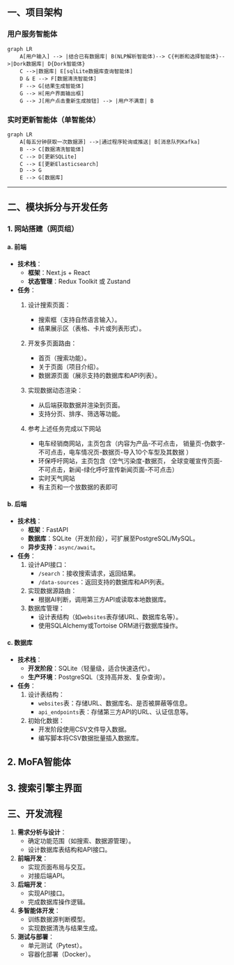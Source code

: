 ## **一、项目架构**

### 用户服务智能体

```mermaid
graph LR
    A[用户输入] --> |结合已有数据库| B(NLP解析智能体)--> C{判断和选择智能体}-->|Dork数据库| D{Dork智能体}
    C -->|数据库| E[sqlLite数据库查询智能体]
    D & E --> F[数据清洗智能体]
    F --> G[结果生成智能体]
    G --> H[用户界面输出框]
    G --> J[用户点击重新生成按钮] --> |用户不满意| B
```

### 实时更新智能体（单智能体）

```mermaid
graph LR
    A[每五分钟获取一次数据源] -->|通过程序轮询或推送| B[消息队列Kafka]
    B --> C[数据清洗智能体]
    C --> D[更新SQLite]
    C --> E[更新Elasticsearch]
    D --> G
    E --> G[数据库]
```



---



## **二、模块拆分与开发任务**

### **1. 网站搭建（网页组）**

#### **a. 前端**

- **技术栈**：
  - **框架**：Next.js + React
  - **状态管理**：Redux Toolkit 或 Zustand
- **任务**：
  1. 设计搜索页面：
     - 搜索框（支持自然语言输入）。
     - 结果展示区（表格、卡片或列表形式）。
  2. 开发多页面路由：
     - 首页（搜索功能）。
     - 关于页面（项目介绍）。
     - 数据源页面（展示支持的数据库和API列表）。
  3. 实现数据动态渲染：
     - 从后端获取数据并渲染到页面。
     - 支持分页、排序、筛选等功能。

  4. 参考上述任务完成以下网站
     - 电车经销商网站，主页包含（内容为产品-不可点击， 销量页-伪数字-不可点击，电车情况页-数据页-导入10个车型及其数据 ）
     - 环保呼吁网站，主页包含（空气污染度-数据页， 全球变暖宣传页面-不可点击，新闻-绿化呼吁宣传新闻页面-不可点击）
     - 实时天气网站
     - 有主页和一个放数据的表即可
#### **b. 后端**

- **技术栈**：
  - **框架**：FastAPI
  - **数据库**：SQLite（开发阶段），可扩展至PostgreSQL/MySQL。
  - **异步支持**：`async/await`。
- **任务**：
  1. 设计API接口：
     - `/search`：接收搜索请求，返回结果。
     - `/data-sources`：返回支持的数据库和API列表。
  2. 实现数据源路由：
     - 根据AI判断，调用第三方API或读取本地数据库。
  3. 数据库管理：
     - 设计表结构（如`websites`表存储URL、数据库名等）。
     - 使用SQLAlchemy或Tortoise ORM进行数据库操作。

#### **c. 数据库**

- **技术栈**：
  - **开发阶段**：SQLite（轻量级，适合快速迭代）。
  - **生产环境**：PostgreSQL（支持高并发、复杂查询）。
- **任务**：
  1. 设计表结构：
     - `websites`表：存储URL、数据库名、是否被屏蔽等信息。
     - `api_endpoints`表：存储第三方API的URL、认证信息等。
  2. 初始化数据：
     - 开发阶段使用CSV文件导入数据。
     - 编写脚本将CSV数据批量插入数据库。

## 2. MoFA智能体



## 3. 搜索引擎主界面



## **三、开发流程**

1. **需求分析与设计**：
   - 确定功能范围（如搜索、数据源管理）。
   - 设计数据库表结构和API接口。
2. **前端开发**：
   - 实现页面布局与交互。
   - 对接后端API。
3. **后端开发**：
   - 实现API接口。
   - 完成数据库操作逻辑。
4. **多智能体开发**：
   - 训练数据源判断模型。
   - 实现数据清洗与结果生成。
5. **测试与部署**：
   - 单元测试（Pytest）。
   - 容器化部署（Docker）。

